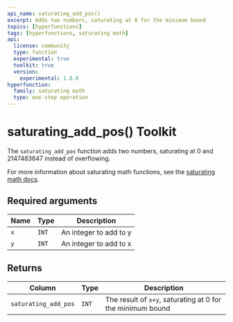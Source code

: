 ```yaml
---
api_name: saturating_add_pos()
excerpt: Adds two numbers, saturating at 0 for the minimum bound
topics: [hyperfunctions]
tags: [hyperfunctions, saturating math]
api:
  license: community
  type: function
  experimental: true
  toolkit: true
  version:
    experimental: 1.8.0
hyperfunction:
  family: saturating math
  type: one-step operation
---
```


# saturating_add_pos()  <tag type="toolkit">Toolkit</tag><tag type="experimental-toolkit" content="Experimental" />

The `saturating_add_pos` function adds two numbers, saturating at 0 and 2147483647 instead of overflowing.

For more information about saturating math functions, see the
[saturating math docs][saturating-math-docs].

## Required arguments

|Name|Type|Description|
|-|-|-|
|`x`|`INT`| An integer to add to y|
|`y`|`INT`| An integer to add to x |

## Returns

|Column|Type|Description|
|-|-|-|
|`saturating_add_pos`|`INT`| The result of `x+y`, saturating at 0 for the minimum bound |

[saturating-math-docs]: /api/:currentVersion:/hyperfunctions/saturating_math/
